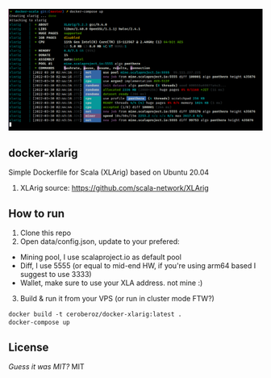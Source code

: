 ![Screenshot](pow.png)

## docker-xlarig
Simple Dockerfile for Scala (XLArig) based on Ubuntu 20.04
1. XLArig source: https://github.com/scala-network/XLArig

## How to run
1. Clone this repo
2. Open data/config.json, update to  your prefered:
- Mining pool, I use scalaproject.io as default pool
- Diff, I use 5555 (or equal to mid-end HW, if you're using arm64 based I suggest to use 3333)
- Wallet, make sure to use your XLA address. not mine :)
3. Build & run it from your VPS (or run in cluster mode FTW?)
```
docker build -t ceroberoz/docker-xlarig:latest .
docker-compose up
```

## License
_Guess it was MIT?_
MIT
